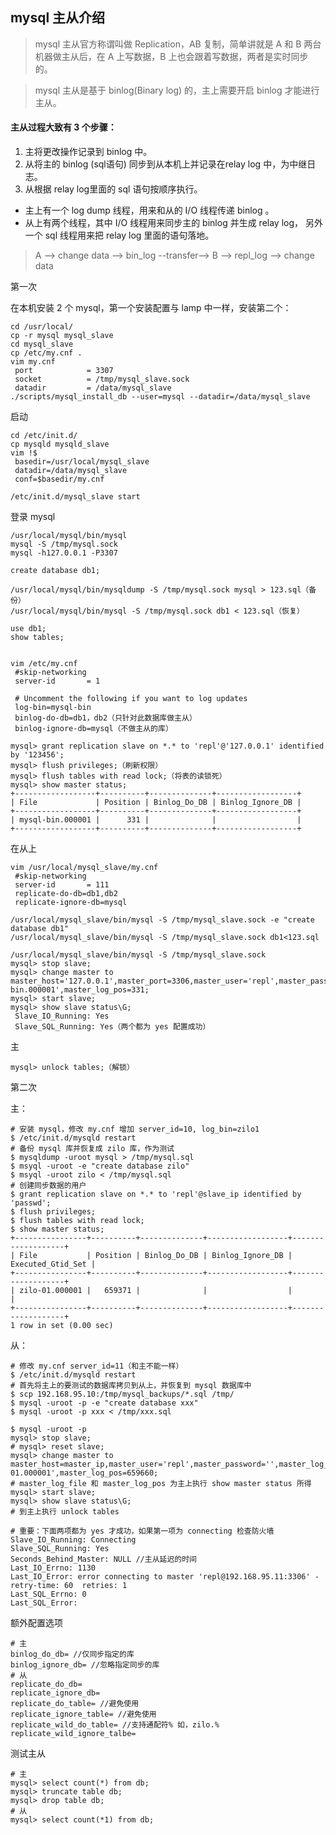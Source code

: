 ## mysql 主从介绍

> mysql 主从官方称谓叫做 Replication，AB 复制，简单讲就是 A 和 B 两台机器做主从后，在 A 上写数据，B 上也会跟着写数据，两者是实时同步的。

> mysql 主从是基于 binlog(Binary log) 的，主上需要开启 binlog 才能进行主从。

#### 主从过程大致有 3 个步骤：
1. 主将更改操作记录到 binlog 中。
2. 从将主的 binlog (sql语句) 同步到从本机上并记录在relay log 中，为中继日志。
3. 从根据 relay log里面的 sql 语句按顺序执行。
- 主上有一个 log dump 线程，用来和从的 I/O 线程传递 binlog 。
- 从上有两个线程，其中 I/O 线程用来同步主的 binlog 并生成 relay log，
另外一个 sql 线程用来把 relay log 里面的语句落地。

> A --> change data --> bin_log --transfer--> B --> repl_log --> change data


第一次

在本机安装 2 个 mysql，第一个安装配置与 lamp 中一样，安装第二个：

    cd /usr/local/
    cp -r mysql mysql_slave
    cd mysql_slave
    cp /etc/my.cnf .
    vim my.cnf
     port            = 3307
     socket          = /tmp/mysql_slave.sock
     datadir         = /data/mysql_slave
    ./scripts/mysql_install_db --user=mysql --datadir=/data/mysql_slave

启动

    cd /etc/init.d/
    cp mysqld mysqld_slave
    vim !$
     basedir=/usr/local/mysql_slave
     datadir=/data/mysql_slave
     conf=$basedir/my.cnf
    
    /etc/init.d/mysql_slave start

登录 mysql

    /usr/local/mysql/bin/mysql 
    mysql -S /tmp/mysql.sock
    mysql -h127.0.0.1 -P3307

    create database db1;
    
    /usr/local/mysql/bin/mysqldump -S /tmp/mysql.sock mysql > 123.sql（备份）
    /usr/local/mysql/bin/mysql -S /tmp/mysql.sock db1 < 123.sql（恢复）
    
    use db1;
    show tables;
    

    vim /etc/my.cnf
     #skip-networking
     server-id       = 1
    
     # Uncomment the following if you want to log updates
     log-bin=mysql-bin
     binlog-do-db=db1，db2（只针对此数据库做主从）
     binlog-ignore-db=mysql（不做主从的库）
    
    mysql> grant replication slave on *.* to 'repl'@'127.0.0.1' identified by '123456';
    mysql> flush privileges;（刷新权限）
    mysql> flush tables with read lock;（将表的读锁死）
    mysql> show master status;
    +------------------+----------+--------------+------------------+
    | File             | Position | Binlog_Do_DB | Binlog_Ignore_DB |
    +------------------+----------+--------------+------------------+
    | mysql-bin.000001 |      331 |              |                  |
    +------------------+----------+--------------+------------------+

在从上

    vim /usr/local/mysql_slave/my.cnf
     #skip-networking
     server-id       = 111
     replicate-do-db=db1,db2
     replicate-ignore-db=mysql
    
    /usr/local/mysql_slave/bin/mysql -S /tmp/mysql_slave.sock -e "create database db1"
    /usr/local/mysql_slave/bin/mysql -S /tmp/mysql_slave.sock db1<123.sql
    
    /usr/local/mysql_slave/bin/mysql -S /tmp/mysql_slave.sock
    mysql> stop slave;
    mysql> change master to master_host='127.0.0.1',master_port=3306,master_user='repl',master_password='123456',master_log_file='mysql-bin.000001',master_log_pos=331;
    mysql> start slave;
    mysql> show slave status\G;
     Slave_IO_Running: Yes
     Slave_SQL_Running: Yes（两个都为 yes 配置成功）

主

    mysql> unlock tables;（解锁）
    

第二次

主：

    # 安装 mysql，修改 my.cnf 增加 server_id=10, log_bin=zilo1
    $ /etc/init.d/mysqld restart
    # 备份 mysql 库并恢复成 zilo 库，作为测试
    $ mysqldump -uroot mysql > /tmp/mysql.sql
    $ msyql -uroot -e "create database zilo"
    $ msyql -uroot zilo < /tmp/mysql.sql
    # 创建同步数据的用户
    $ grant replication slave on *.* to 'repl'@slave_ip identified by 'passwd';
    $ flush privileges;
    $ flush tables with read lock;
    $ show master status;
    +----------------+----------+--------------+------------------+-------------------+
    | File           | Position | Binlog_Do_DB | Binlog_Ignore_DB | Executed_Gtid_Set |
    +----------------+----------+--------------+------------------+-------------------+
    | zilo-01.000001 |   659371 |              |                  |                   |
    +----------------+----------+--------------+------------------+-------------------+
    1 row in set (0.00 sec)
    

从：

    # 修改 my.cnf server_id=11（和主不能一样）
    $ /etc/init.d/mysqld restart
    # 首先将主上的要测试的数据库拷贝到从上，并恢复到 mysql 数据库中
    $ scp 192.168.95.10:/tmp/mysql_backups/*.sql /tmp/
    $ mysql -uroot -p -e "create database xxx"
    $ mysql -uroot -p xxx < /tmp/xxx.sql
    
    $ mysql -uroot -p
    mysql> stop slave;
    # mysql> reset slave;
    mysql> change master to master_host=master_ip,master_user='repl',master_password='',master_log_file='zilo-01.000001',master_log_pos=659660;
    # master_log_file 和 master_log_pos 为主上执行 show master status 所得
    mysql> start slave;
    mysql> show slave status\G;
    # 到主上执行 unlock tables

    # 重要：下面两项都为 yes 才成功，如果第一项为 connecting 检查防火墙
    Slave_IO_Running: Connecting
    Slave_SQL_Running: Yes
    Seconds_Behind_Master: NULL //主从延迟的时间
    Last_IO_Errno: 1130
    Last_IO_Error: error connecting to master 'repl@192.168.95.11:3306' - retry-time: 60  retries: 1
    Last_SQL_Errno: 0
    Last_SQL_Error: 

额外配置选项

    # 主 
    binlog_do_db= //仅同步指定的库
    binlog_ignore_db= //忽略指定同步的库
    # 从
    replicate_do_db=
    replicate_ignore_db=
    replicate_do_table= //避免使用
    replicate_ignore_table= //避免使用
    replicate_wild_do_table= //支持通配符% 如，zilo.%
    replicate_wild_ignore_talbe=

测试主从

    # 主
    mysql> select count(*) from db;
    mysql> truncate table db;
    mysql> drop table db;
    # 从
    mysql> select count(*1) from db;



